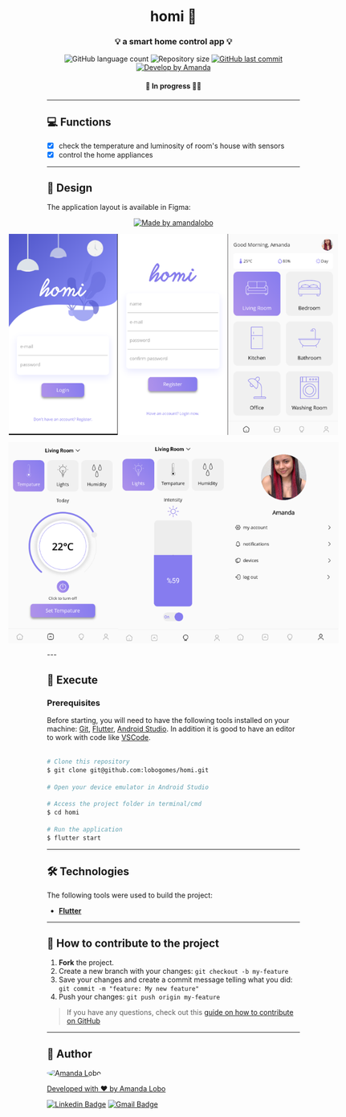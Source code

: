 

<h1 align="center">
     homi 🏡
</h1>

<h3 align="center">
    💡 a smart home control app 💡
</h3>

<p align="center">
  <img alt="GitHub language count" src="https://img.shields.io/github/languages/count/lobogomes/homi?color=%2304D361">

  <img alt="Repository size" src="https://img.shields.io/github/repo-size/lobogomes/homi">
  
  <a href="https://github.com/lobogomes/mm-money/commits/master">
    <img alt="GitHub last commit" src="https://img.shields.io/github/last-commit/lobogomes/homi">
  </a>
    

  <a href="https://github.com/lobogomes">
    <img alt="Develop by Amanda" src="https://img.shields.io/badge/develop%20by-Amanda Lobo-%237519C1">
  </a>
  
</p>

<h4 align="center">
	 🚧 In progress 🚀🚧
</h4>

---

## 💻 Functions

  - [x] check the temperature and luminosity of room's house with sensors
  - [x] control the home appliances

---

## 🎨 Design

The application layout is available in Figma:

<p align="center">
	<a href="https://www.figma.com/file/nTBcE8ug85ExJ49GI27Lxi/homi?t=Mcv1eAjWgSTsE18m-1">
  	<img alt="Made by amandalobo" src="https://img.shields.io/badge/Acessar%20Layout%20-Figma-%2304D361">
	</a>
</p>


<p align="center" style="display: flex; align-items: flex-start; justify-content: center;">
  <img alt="homi" title="homi" src="assets/printscreen/login.png" height="400px">
  <img alt="homi" title="homi" src="assets/printscreen/register.png" height="400px">
  <img alt="homi" title="homi" src="assets/printscreen/home.png" height="400px">

</p>

<p align="center" style="display: flex; align-items: flex-start; justify-content: center;">
    <img alt="homi" title="homi" src="assets/printscreen/temp.png" height="400px">
  <img alt="homi" title="homi" src="assets/printscreen/lights.png" height="400px">
  <img alt="homi" title="homi" src="assets/printscreen/profile.png" height="400px">
</p>
---

## 🚀 Execute

### Prerequisites

Before starting, you will need to have the following tools installed on your machine:
[Git](https://git-scm.com), [Flutter](https://flutter.dev/), [Android Studio](https://developer.android.com/studio).
In addition it is good to have an editor to work with code like [VSCode](https://code.visualstudio.com/).

```bash

# Clone this repository
$ git clone git@github.com:lobogomes/homi.git

# Open your device emulator in Android Studio

# Access the project folder in terminal/cmd
$ cd homi

# Run the application
$ flutter start

```
---

## 🛠 Technologies

The following tools were used to build the project:

-   **[Flutter](https://flutter.dev/)**

---

## 💪 How to contribute to the project

1. **Fork** the project.
2. Create a new branch with your changes: `git checkout -b my-feature`
3. Save your changes and create a commit message telling what you did: `git commit -m "feature: My new feature"`
4. Push your changes: `git push origin my-feature`
> If you have any questions, check out this [guide on how to contribute on GitHub](./CONTRIBUTING.md)

---

## 🦸 Author
<a href="https://github.com/lobogomes">
 <img style="border-radius: 50%;" src="https://avatars.githubusercontent.com/u/111708856?v=4" width="100px;" alt="Amanda Lobo"/>

Developed with ❤️ by Amanda Lobo

[![Linkedin Badge](https://img.shields.io/badge/-Amanda-blue?style=flat-square&logo=Linkedin&logoColor=white&link=https://www.linkedin.com/in/amandalobogomes/)](https://www.linkedin.com/in/amandalobogomes/) 
[![Gmail Badge](https://img.shields.io/badge/-8lobogomes@gmail.com-c14438?style=flat-square&logo=Gmail&logoColor=white&link=mailto:8lobogomes@gmail.com)](mailto:8lobogomes@gmail.com)


